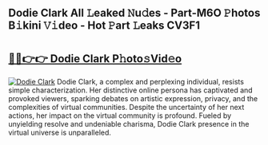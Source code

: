## Dodie Clark All 𝙻eaked 𝙽u𝚍es - Part-M6O 𝙿hotos B𝚒kini 𝚅𝚒deo - Hot 𝙿art 𝙻eaks CV3F1

# <h2><a href="http://ld1emn.urlbe.top/?page=Dodie+Clark">🔗🔗👉👉 Dodie Clark P𝚑oto𝚜Vid𝚎o</a></h2>

[![Dodie Clark](https://i.imgur.com/eBuTRDB.gif)](http://ld1emn.urlbe.top/?page=Dodie+Clark)
Dodie Clark, a complex and perplexing individual, resists simple characterization. Her distinctive online persona has captivated and provoked viewers, sparking debates on artistic expression, privacy, and the complexities of virtual communities. Despite the uncertainty of her next actions, her impact on the virtual community is profound. Fueled by unyielding resolve and undeniable charisma, Dodie Clark presence in the virtual universe is unparalleled.
